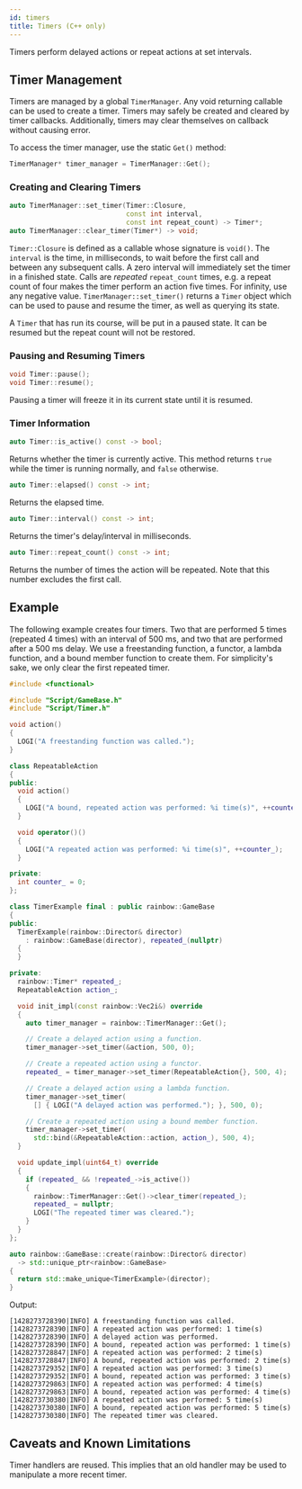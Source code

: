 ```yaml
---
id: timers
title: Timers (C++ only)
---
```


Timers perform delayed actions or repeat actions at set intervals.

## Timer Management

Timers are managed by a global `TimerManager`. Any void returning callable can
be used to create a timer. Timers may safely be created and cleared by timer
callbacks. Additionally, timers may clear themselves on callback without causing
error.

To access the timer manager, use the static `Get()` method:

```cpp
TimerManager* timer_manager = TimerManager::Get();
```

### Creating and Clearing Timers

```cpp
auto TimerManager::set_timer(Timer::Closure,
                             const int interval,
                             const int repeat_count) -> Timer*;
auto TimerManager::clear_timer(Timer*) -> void;
```

`Timer::Closure` is defined as a callable whose signature is `void()`. The
`interval` is the time, in milliseconds, to wait before the first call and
between any subsequent calls. A zero interval will immediately set the timer in
a finished state. Calls are _repeated_ `repeat_count` times, e.g. a repeat count
of four makes the timer perform an action five times. For infinity, use any
negative value. `TimerManager::set_timer()` returns a `Timer` object which can
be used to pause and resume the timer, as well as querying its state.

A `Timer` that has run its course, will be put in a paused state. It can be
resumed but the repeat count will not be restored.

### Pausing and Resuming Timers

```cpp
void Timer::pause();
void Timer::resume();
```

Pausing a timer will freeze it in its current state until it is resumed.

### Timer Information

```cpp
auto Timer::is_active() const -> bool;
```

Returns whether the timer is currently active. This method returns `true` while
the timer is running normally, and `false` otherwise.

```cpp
auto Timer::elapsed() const -> int;
```

Returns the elapsed time.

```cpp
auto Timer::interval() const -> int;
```

Returns the timer's delay/interval in milliseconds.

```cpp
auto Timer::repeat_count() const -> int;
```

Returns the number of times the action will be repeated. Note that this number
excludes the first call.

## Example

The following example creates four timers. Two that are performed 5 times
(repeated 4 times) with an interval of 500 ms, and two that are performed after
a 500 ms delay. We use a freestanding function, a functor, a lambda function,
and a bound member function to create them. For simplicity's sake, we only clear
the first repeated timer.

```cpp
#include <functional>

#include "Script/GameBase.h"
#include "Script/Timer.h"

void action()
{
  LOGI("A freestanding function was called.");
}

class RepeatableAction
{
public:
  void action()
  {
    LOGI("A bound, repeated action was performed: %i time(s)", ++counter_);
  }

  void operator()()
  {
    LOGI("A repeated action was performed: %i time(s)", ++counter_);
  }

private:
  int counter_ = 0;
};

class TimerExample final : public rainbow::GameBase
{
public:
  TimerExample(rainbow::Director& director)
    : rainbow::GameBase(director), repeated_(nullptr)
  {
  }

private:
  rainbow::Timer* repeated_;
  RepeatableAction action_;

  void init_impl(const rainbow::Vec2i&) override
  {
    auto timer_manager = rainbow::TimerManager::Get();

    // Create a delayed action using a function.
    timer_manager->set_timer(&action, 500, 0);

    // Create a repeated action using a functor.
    repeated_ = timer_manager->set_timer(RepeatableAction{}, 500, 4);

    // Create a delayed action using a lambda function.
    timer_manager->set_timer(
      [] { LOGI("A delayed action was performed."); }, 500, 0);

    // Create a repeated action using a bound member function.
    timer_manager->set_timer(
      std::bind(&RepeatableAction::action, action_), 500, 4);
  }

  void update_impl(uint64_t) override
  {
    if (repeated_ && !repeated_->is_active())
    {
      rainbow::TimerManager::Get()->clear_timer(repeated_);
      repeated_ = nullptr;
      LOGI("The repeated timer was cleared.");
    }
  }
};

auto rainbow::GameBase::create(rainbow::Director& director)
  -> std::unique_ptr<rainbow::GameBase>
{
  return std::make_unique<TimerExample>(director);
}
```

Output:

```console
[1428273728390|INFO] A freestanding function was called.
[1428273728390|INFO] A repeated action was performed: 1 time(s)
[1428273728390|INFO] A delayed action was performed.
[1428273728390|INFO] A bound, repeated action was performed: 1 time(s)
[1428273728847|INFO] A repeated action was performed: 2 time(s)
[1428273728847|INFO] A bound, repeated action was performed: 2 time(s)
[1428273729352|INFO] A repeated action was performed: 3 time(s)
[1428273729352|INFO] A bound, repeated action was performed: 3 time(s)
[1428273729863|INFO] A repeated action was performed: 4 time(s)
[1428273729863|INFO] A bound, repeated action was performed: 4 time(s)
[1428273730380|INFO] A repeated action was performed: 5 time(s)
[1428273730380|INFO] A bound, repeated action was performed: 5 time(s)
[1428273730380|INFO] The repeated timer was cleared.
```

## Caveats and Known Limitations

Timer handlers are reused. This implies that an old handler may be used to
manipulate a more recent timer.

